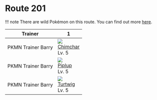 # Route 201

!!! note
    There are wild Pokémon on this route. You can find out more [here](../../wild_pokemon/route_201/).

Trainer            | 1                                 | 
---                | ---                               | 
PKMN Trainer Barry | ![][390]<br> [Chimchar]<br> Lv. 5 | 
PKMN Trainer Barry | ![][393]<br> [Piplup]<br> Lv. 5   | 
PKMN Trainer Barry | ![][387]<br> [Turtwig]<br> Lv. 5  | 

[Turtwig]: ../../pokemon_changes/387/
[Chimchar]: ../../pokemon_changes/390/
[Piplup]: ../../pokemon_changes/393/
[387]: ../img/pokemon/387.png
[390]: ../img/pokemon/390.png
[393]: ../img/pokemon/393.png
